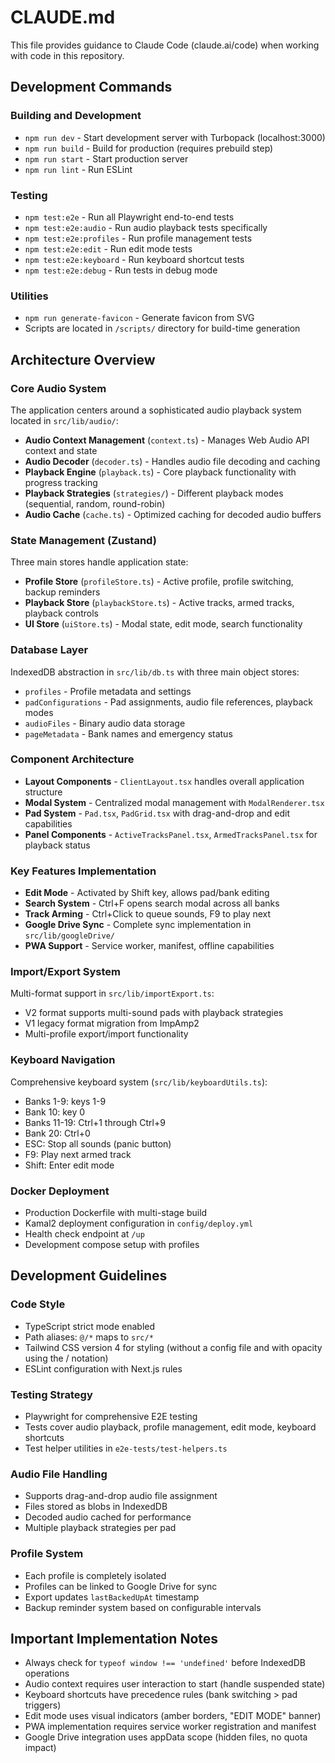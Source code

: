 # CLAUDE.md

This file provides guidance to Claude Code (claude.ai/code) when working with code in this repository.

## Development Commands

### Building and Development
- `npm run dev` - Start development server with Turbopack (localhost:3000)
- `npm run build` - Build for production (requires prebuild step)
- `npm run start` - Start production server
- `npm run lint` - Run ESLint

### Testing
- `npm test:e2e` - Run all Playwright end-to-end tests
- `npm test:e2e:audio` - Run audio playback tests specifically
- `npm test:e2e:profiles` - Run profile management tests
- `npm test:e2e:edit` - Run edit mode tests
- `npm test:e2e:keyboard` - Run keyboard shortcut tests
- `npm test:e2e:debug` - Run tests in debug mode

### Utilities
- `npm run generate-favicon` - Generate favicon from SVG
- Scripts are located in `/scripts/` directory for build-time generation

## Architecture Overview

### Core Audio System
The application centers around a sophisticated audio playback system located in `src/lib/audio/`:
- **Audio Context Management** (`context.ts`) - Manages Web Audio API context and state
- **Audio Decoder** (`decoder.ts`) - Handles audio file decoding and caching
- **Playback Engine** (`playback.ts`) - Core playback functionality with progress tracking
- **Playback Strategies** (`strategies/`) - Different playback modes (sequential, random, round-robin)
- **Audio Cache** (`cache.ts`) - Optimized caching for decoded audio buffers

### State Management (Zustand)
Three main stores handle application state:
- **Profile Store** (`profileStore.ts`) - Active profile, profile switching, backup reminders
- **Playback Store** (`playbackStore.ts`) - Active tracks, armed tracks, playback controls
- **UI Store** (`uiStore.ts`) - Modal state, edit mode, search functionality

### Database Layer
IndexedDB abstraction in `src/lib/db.ts` with three main object stores:
- `profiles` - Profile metadata and settings
- `padConfigurations` - Pad assignments, audio file references, playback modes
- `audioFiles` - Binary audio data storage
- `pageMetadata` - Bank names and emergency status

### Component Architecture
- **Layout Components** - `ClientLayout.tsx` handles overall application structure
- **Modal System** - Centralized modal management with `ModalRenderer.tsx`
- **Pad System** - `Pad.tsx`, `PadGrid.tsx` with drag-and-drop and edit capabilities
- **Panel Components** - `ActiveTracksPanel.tsx`, `ArmedTracksPanel.tsx` for playback status

### Key Features Implementation
- **Edit Mode** - Activated by Shift key, allows pad/bank editing
- **Search System** - Ctrl+F opens search modal across all banks
- **Track Arming** - Ctrl+Click to queue sounds, F9 to play next
- **Google Drive Sync** - Complete sync implementation in `src/lib/googleDrive/`
- **PWA Support** - Service worker, manifest, offline capabilities

### Import/Export System
Multi-format support in `src/lib/importExport.ts`:
- V2 format supports multi-sound pads with playback strategies
- V1 legacy format migration from ImpAmp2
- Multi-profile export/import functionality

### Keyboard Navigation
Comprehensive keyboard system (`src/lib/keyboardUtils.ts`):
- Banks 1-9: keys 1-9
- Bank 10: key 0  
- Banks 11-19: Ctrl+1 through Ctrl+9
- Bank 20: Ctrl+0
- ESC: Stop all sounds (panic button)
- F9: Play next armed track
- Shift: Enter edit mode

### Docker Deployment
- Production Dockerfile with multi-stage build
- Kamal2 deployment configuration in `config/deploy.yml`
- Health check endpoint at `/up`
- Development compose setup with profiles

## Development Guidelines

### Code Style
- TypeScript strict mode enabled
- Path aliases: `@/*` maps to `src/*`
- Tailwind CSS version 4 for styling (without a config file and with opacity using the / notation)
- ESLint configuration with Next.js rules

### Testing Strategy
- Playwright for comprehensive E2E testing
- Tests cover audio playback, profile management, edit mode, keyboard shortcuts
- Test helper utilities in `e2e-tests/test-helpers.ts`

### Audio File Handling
- Supports drag-and-drop audio file assignment
- Files stored as blobs in IndexedDB
- Decoded audio cached for performance
- Multiple playback strategies per pad

### Profile System
- Each profile is completely isolated
- Profiles can be linked to Google Drive for sync
- Export updates `lastBackedUpAt` timestamp
- Backup reminder system based on configurable intervals

## Important Implementation Notes

- Always check for `typeof window !== 'undefined'` before IndexedDB operations
- Audio context requires user interaction to start (handle suspended state)
- Keyboard shortcuts have precedence rules (bank switching > pad triggers)
- Edit mode uses visual indicators (amber borders, "EDIT MODE" banner)
- PWA implementation requires service worker registration and manifest
- Google Drive integration uses appData scope (hidden files, no quota impact)